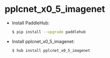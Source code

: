 # pplcnet_x0_5_imagenet
* Install PaddleHub: 

    ```bash
    $ pip install --upgrade paddlehub
    ```

* Install pplcnet_x0_5_imagenet: 

    ```bash
    $ hub install pplcnet_x0_5_imagenet
    ```
